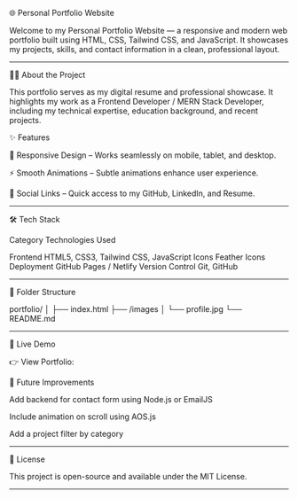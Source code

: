 🌐 Personal Portfolio Website

Welcome to my Personal Portfolio Website — a responsive and modern web portfolio built using HTML, CSS, Tailwind CSS, and JavaScript.
It showcases my projects, skills, and contact information in a clean, professional layout.


---

🧑‍💻 About the Project

This portfolio serves as my digital resume and professional showcase.
It highlights my work as a Frontend Developer / MERN Stack Developer, including my technical expertise, education background, and recent projects.

✨ Features

🎨 Responsive Design – Works seamlessly on mobile, tablet, and desktop.

⚡ Smooth Animations – Subtle animations enhance user experience.


🔗 Social Links – Quick access to my GitHub, LinkedIn, and Resume.



---

🛠 Tech Stack

Category	Technologies Used

Frontend	HTML5, CSS3, Tailwind CSS, JavaScript
Icons	Feather Icons
Deployment	GitHub Pages / Netlify
Version Control	Git, GitHub



---

📁 Folder Structure

portfolio/
│
├── index.html
├── /images
│   └── profile.jpg
└── README.md


---

🚀 Live Demo

👉 View Portfolio: 




🧠 Future Improvements

Add backend for contact form using Node.js or EmailJS

Include animation on scroll using AOS.js

Add a project filter by category



---

📜 License

This project is open-source and available under the MIT License.




---
